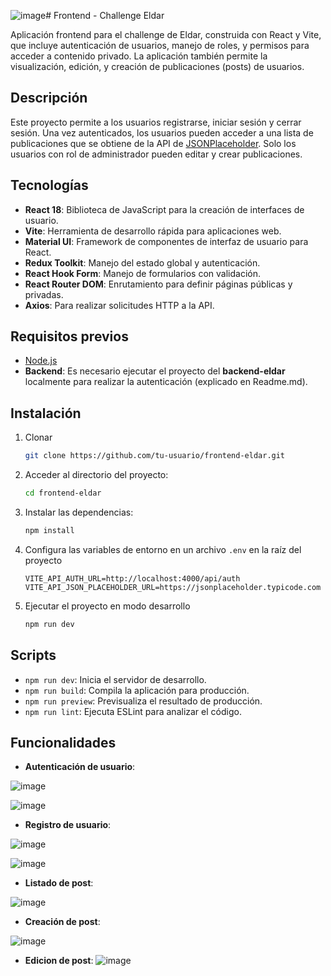![image](https://github.com/user-attachments/assets/3112831d-606c-4b9e-8c3d-6c64292222e9)# Frontend - Challenge Eldar

Aplicación frontend para el challenge de Eldar, construida con React y Vite, que incluye autenticación de usuarios, manejo de roles, y permisos para acceder a contenido privado. La aplicación también permite la visualización, edición, y creación de publicaciones (posts) de usuarios.

## Descripción

Este proyecto permite a los usuarios registrarse, iniciar sesión y cerrar sesión. Una vez autenticados, los usuarios pueden acceder a una lista de publicaciones que se obtiene de la API de [JSONPlaceholder](https://jsonplaceholder.typicode.com). Solo los usuarios con rol de administrador pueden editar y crear publicaciones. 

## Tecnologías

- **React 18**: Biblioteca de JavaScript para la creación de interfaces de usuario.
- **Vite**: Herramienta de desarrollo rápida para aplicaciones web.
- **Material UI**: Framework de componentes de interfaz de usuario para React.
- **Redux Toolkit**: Manejo del estado global y autenticación.
- **React Hook Form**: Manejo de formularios con validación.
- **React Router DOM**: Enrutamiento para definir páginas públicas y privadas.
- **Axios**: Para realizar solicitudes HTTP a la API.

## Requisitos previos

- [Node.js](https://nodejs.org/) 
- **Backend**:  Es necesario ejecutar el proyecto del **backend-eldar** localmente para realizar la autenticación (explicado en Readme.md).

## Instalación

1. Clonar
    ```bash
    git clone https://github.com/tu-usuario/frontend-eldar.git
    ```

2. Acceder al directorio del proyecto:
    ```bash
    cd frontend-eldar
    ```

3. Instalar las dependencias:
    ```bash
    npm install
    ```

4. Configura las variables de entorno en un archivo `.env` en la raíz del proyecto
    ```env
    VITE_API_AUTH_URL=http://localhost:4000/api/auth
    VITE_API_JSON_PLACEHOLDER_URL=https://jsonplaceholder.typicode.com
    ```

5. Ejecutar el proyecto en modo desarrollo
    ```bash
    npm run dev
    ```



## Scripts

- `npm run dev`: Inicia el servidor de desarrollo.
- `npm run build`: Compila la aplicación para producción.
- `npm run preview`: Previsualiza el resultado de producción.
- `npm run lint`: Ejecuta ESLint para analizar el código.

## Funcionalidades

- **Autenticación de usuario**:
  
![image](https://github.com/user-attachments/assets/3042f6e7-ea9e-4328-a6f3-0b61241f34c0)

![image](https://github.com/user-attachments/assets/5bc5cbc5-0a27-4b39-9554-5e654f64dc5e)

- **Registro de usuario**:
  
![image](https://github.com/user-attachments/assets/f18132cb-0e07-401e-8d49-d67308fa323a)

![image](https://github.com/user-attachments/assets/75d6b33e-0398-4903-ae4a-52170cce052e)

- **Listado de post**:

![image](https://github.com/user-attachments/assets/329b9f12-1add-43c1-a79e-83d32a0451cc)

- **Creación de post**:
  
![image](https://github.com/user-attachments/assets/27b010d3-fa71-4b34-8e7f-ab1e47b796ad)

- **Edicion de post**:
![image](https://github.com/user-attachments/assets/208ecb1c-4de8-4a08-bb76-1192204e53ba)


